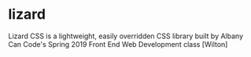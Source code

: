 # lizard
Lizard CSS is a lightweight, easily overridden CSS library built by Albany Can Code's Spring 2019 Front End Web Development class [Wilton]
